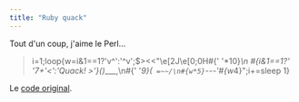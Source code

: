 ```yaml
---
title: "Ruby quack"
---
```


Tout d'un coup, j'aime le Perl...

> i=1;loop{w=i&1==1?'v^':'^v';$><<"\e[2J\e[0;0H#{' '*10}_\n #{i&1==1?'
'*7+'<':'Quack! >'}(*)____,\n#{' '*9}(` =~~/\n#{w*5}`---'#{w*4}";i+=sleep 1}

Le [code original](http://www.dave.burt.id.au/ruby/duck_golf.rb).

